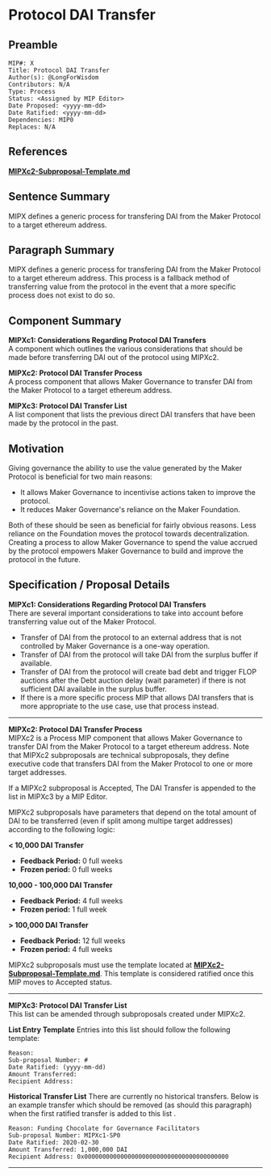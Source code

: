 # Protocol DAI Transfer

## Preamble
```
MIP#: X
Title: Protocol DAI Transfer
Author(s): @LongForWisdom
Contributors: N/A
Type: Process
Status: <Assigned by MIP Editor>
Date Proposed: <yyyy-mm-dd>
Date Ratified: <yyyy-mm-dd>
Dependencies: MIP0
Replaces: N/A
```
## References
**[MIPXc2-Subproposal-Template.md](MIPXc2-Subproposal-Template.md)**

## Sentence Summary

MIPX defines a generic process for transfering DAI from the Maker Protocol to a target ethereum address.

## Paragraph Summary

MIPX defines a generic process for transfering DAI from the Maker Protocol to a target ethereum address. This process is a fallback method of transferring value from the protocol in the event that a more specific process does not exist to do so. 

## Component Summary

**MIPXc1: Considerations Regarding Protocol DAI Transfers**  
A component which outlines the various considerations that should be made before transferring DAI out of the protocol using MIPXc2.

**MIPXc2: Protocol DAI Transfer Process**  
A process component that allows Maker Governance to transfer DAI from the Maker Protocol to a target ethereum address.

**MIPXc3: Protocol DAI Transfer List**  
A list component that lists the previous direct DAI transfers that have been made by the protocol in the past.


## Motivation

Giving governance the ability to use the value generated by the Maker Protocol is beneficial for two main reasons:
- It allows Maker Governance to incentivise actions taken to improve the protocol.
- It reduces Maker Governance's reliance on the Maker Foundation.

Both of these should be seen as beneficial for fairly obvious reasons. Less reliance on the Foundation moves the protocol towards decentralization. Creating a process to allow Maker Governance to spend the value accrued by the protocol empowers Maker Governance to build and improve the protocol in the future.

## Specification / Proposal Details

**MIPXc1: Considerations Regarding Protocol DAI Transfers**  
There are several important considerations to take into account before transferring value out of the Maker Protocol.
- Transfer of DAI from the protocol to an external address that is not controlled by Maker Governance is a one-way operation.
- Transfer of DAI from the protocol will take DAI from the surplus buffer if available.
- Transfer of DAI from the protocol will create bad debt and trigger FLOP auctions after the Debt auction delay (wait parameter) if there is not sufficient DAI available in the surplus buffer.
- If there is a more specific process MIP that allows DAI transfers that is more appropriate to the use case, use that process instead.

---

**MIPXc2: Protocol DAI Transfer Process**  
MIPXc2 is a Process MIP component that allows Maker Governance to transfer DAI from the Maker Protocol to a target ethereum address. Note that MIPXc2 subproposals are technical subproposals, they define executive code that transfers DAI from the Maker Protocol to one or more target addresses.

If a MIPXc2 subproposal is Accepted, The DAI Transfer is appended to the list in MIPXc3 by a MIP Editor.

MIPXc2 subproposals have parameters that depend on the total amount of DAI to be transferred (even if split among multipe target addresses) according to the following logic:

**< 10,000 DAI Transfer**
- **Feedback Period:** 0 full weeks
- **Frozen period:** 0 full weeks

**10,000 - 100,000 DAI Transfer**
- **Feedback Period:** 4 full weeks
- **Frozen period:** 1 full week

**> 100,000 DAI Transfer**
- **Feedback Period:** 12 full weeks
- **Frozen period:** 4 full weeks

MIPXc2 subproposals must use the template located at **[MIPXc2-Subproposal-Template.md](MIPXc2-Subproposal-Template.md)**. This template is considered ratified once this MIP moves to Accepted status.

---

**MIPXc3: Protocol DAI Transfer List**  
This list can be amended through subproposals created under MIPXc2.

**List Entry Template**
Entries into this list should follow the following template:

```
Reason:
Sub-proposal Number: #
Date Ratified: (yyyy-mm-dd)
Amount Transferred:
Recipient Address:
```

**Historical Transfer List**
There are currently no historical transfers. Below is an example transfer which should be removed (as should this paragraph) when the first ratified transfer is added to this list .

```
Reason: Funding Chocolate for Governance Facilitators
Sub-proposal Number: MIPXc1-SP0
Date Ratified: 2020-02-30
Amount Transferred: 1,000,000 DAI
Recipient Address: 0x0000000000000000000000000000000000000000
```

---
